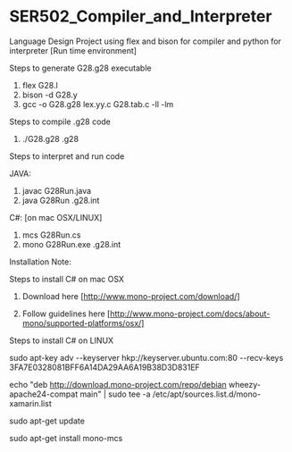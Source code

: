 # SER502_Compiler_and_Interpreter
Language Design Project using flex and bison for compiler and python for interpreter [Run time environment]

Steps to generate G28.g28 executable

1. flex G28.l
2. bison -d G28.y
3. gcc -o G28.g28 lex.yy.c G28.tab.c -ll -lm

Steps to compile .g28 code

1. ./G28.g28 <file-name>.g28

Steps to interpret and run code 

JAVA:

1. javac G28Run.java
2. java G28Run <file-name>.g28.int


C#: [on mac OSX/LINUX]

1. mcs G28Run.cs
2. mono G28Run.exe <file-name>.g28.int


Installation Note:

Steps to install C# on mac OSX

1. Download here [http://www.mono-project.com/download/]

2. Follow guidelines here [http://www.mono-project.com/docs/about-mono/supported-platforms/osx/]


Steps to install C# on LINUX

sudo apt-key adv --keyserver hkp://keyserver.ubuntu.com:80 --recv-keys 3FA7E0328081BFF6A14DA29AA6A19B38D3D831EF

echo "deb http://download.mono-project.com/repo/debian wheezy-apache24-compat main" | sudo tee -a /etc/apt/sources.list.d/mono-xamarin.list

sudo apt-get update

sudo apt-get install mono-mcs

